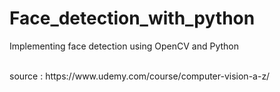# Face_detection_with_python<br>
Implementing face detection using OpenCV and Python

<br>
source : https://www.udemy.com/course/computer-vision-a-z/
